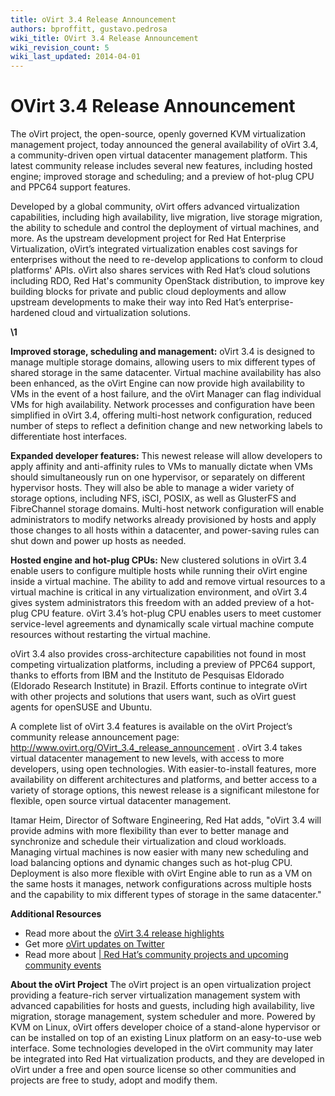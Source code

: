 ```yaml
---
title: oVirt 3.4 Release Announcement
authors: bproffitt, gustavo.pedrosa
wiki_title: OVirt 3.4 Release Announcement
wiki_revision_count: 5
wiki_last_updated: 2014-04-01
---
```


# OVirt 3.4 Release Announcement

The oVirt project, the open-source, openly governed KVM virtualization management project, today announced the general availability of oVirt 3.4, a community-driven open virtual datacenter management platform. This latest community release includes several new features, including hosted engine; improved storage and scheduling; and a preview of hot-plug CPU and PPC64 support features.

Developed by a global community, oVirt offers advanced virtualization capabilities, including high availability, live migration, live storage migration, the ability to schedule and control the deployment of virtual machines, and more. As the upstream development project for Red Hat Enterprise Virtualization, oVirt’s integrated virtualization enables cost savings for enterprises without the need to re-develop applications to conform to cloud platforms' APIs. oVirt also shares services with Red Hat’s cloud solutions including RDO, Red Hat's community OpenStack distribution, to improve key building blocks for private and public cloud deployments and allow upstream developments to make their way into Red Hat’s enterprise-hardened cloud and virtualization solutions.

**\1**

**Improved storage, scheduling and management:** oVirt 3.4 is designed to manage multiple storage domains, allowing users to mix different types of shared storage in the same datacenter. Virtual machine availability has also been enhanced, as the oVirt Engine can now provide high availability to VMs in the event of a host failure, and the oVirt Manager can flag individual VMs for high availability. Network processes and configuration have been simplified in oVirt 3.4, offering multi-host network configuration, reduced number of steps to reflect a definition change and new networking labels to differentiate host interfaces.

**Expanded developer features:** This newest release will allow developers to apply affinity and anti-affinity rules to VMs to manually dictate when VMs should simultaneously run on one hypervisor, or separately on different hypervisor hosts. They will also be able to manage a wider variety of storage options, including NFS, iSCI, POSIX, as well as GlusterFS and FibreChannel storage domains. Multi-host network configuration will enable administrators to modify networks already provisioned by hosts and apply those changes to all hosts within a datacenter, and power-saving rules can shut down and power up hosts as needed.

**Hosted engine and hot-plug CPUs:** New clustered solutions in oVirt 3.4 enable users to configure multiple hosts while running their oVirt engine inside a virtual machine. The ability to add and remove virtual resources to a virtual machine is critical in any virtualization environment, and oVirt 3.4 gives system administrators this freedom with an added preview of a hot-plug CPU feature. oVirt 3.4’s hot-plug CPU enables users to meet customer service-level agreements and dynamically scale virtual machine compute resources without restarting the virtual machine.

oVirt 3.4 also provides cross-architecture capabilities not found in most competing virtualization platforms, including a preview of PPC64 support, thanks to efforts from IBM and the Instituto de Pesquisas Eldorado (Eldorado Research Institute) in Brazil. Efforts continue to integrate oVirt with other projects and solutions that users want, such as oVirt guest agents for openSUSE and Ubuntu.

A complete list of oVirt 3.4 features is available on the oVirt Project’s community release announcement page: <http://www.ovirt.org/OVirt_3.4_release_announcement> . oVirt 3.4 takes virtual datacenter management to new levels, with access to more developers, using open technologies. With easier-to-install features, more availability on different architectures and platforms, and better access to a variety of storage options, this newest release is a significant milestone for flexible, open source virtual datacenter management.

Itamar Heim, Director of Software Engineering, Red Hat adds, "oVirt 3.4 will provide admins with more flexibility than ever to better manage and synchronize and schedule their virtualization and cloud workloads. Managing virtual machines is now easier with many new scheduling and load balancing options and dynamic changes such as hot-plug CPU. Deployment is also more flexible with oVirt Engine able to run as a VM on the same hosts it manages, network configurations across multiple hosts and the capability to mix different types of storage in the same datacenter."

**Additional Resources**

*   Read more about the [ oVirt 3.4 release highlights](OVirt_3.4_Release_Notes)
*   Get more [oVirt updates on Twitter](//twitter.com/ovirt)
*   Read more about [| Red Hat’s community projects and upcoming community events](//community.rehat.com)

**About the oVirt Project** The oVirt project is an open virtualization project providing a feature-rich server virtualization management system with advanced capabilities for hosts and guests, including high availability, live migration, storage management, system scheduler and more. Powered by KVM on Linux, oVirt offers developer choice of a stand-alone hypervisor or can be installed on top of an existing Linux platform on an easy-to-use web interface. Some technologies developed in the oVirt community may later be integrated into Red Hat virtualization products, and they are developed in oVirt under a free and open source license so other communities and projects are free to study, adopt and modify them.
